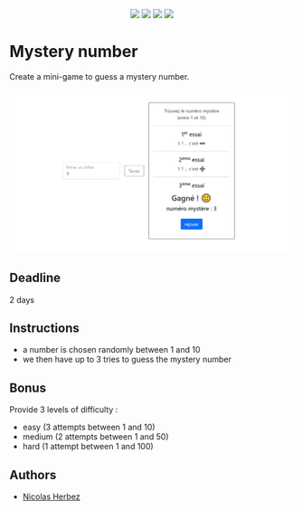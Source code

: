 <p align="center">
    <img src="https://img.shields.io/badge/html5-%23E34F26.svg?style=for-the-badge&logo=html5&logoColor=white" />
    <img src="https://img.shields.io/badge/css3-%231572B6.svg?style=for-the-badge&logo=css3&logoColor=white" />
    <img src="https://img.shields.io/badge/javascript-%23323330.svg?style=for-the-badge&logo=javascript&logoColor=%23F7DF1E" />
    <img src="https://img.shields.io/badge/bootstrap-%23563D7C.svg?style=for-the-badge&logo=bootstrap&logoColor=white" />
</p>

# Mystery number

Create a mini-game to guess a mystery number.

![img](./img/mystery-number.png)

## Deadline

2 days

## Instructions

- a number is chosen randomly between 1 and 10
- we then have up to 3 tries to guess the mystery number

## Bonus

Provide 3 levels of difficulty :
- easy (3 attempts between 1 and 10)
- medium (2 attempts between 1 and 50)
- hard (1 attempt between 1 and 100)

## Authors

- [Nicolas Herbez](https://github.com/nicolas-herbez)
